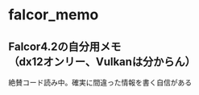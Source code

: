 # falcor_memo

Falcor4.2の自分用メモ  
（dx12オンリー、Vulkanは分からん）
-
絶賛コード読み中。確実に間違った情報を書く自信がある
<!--stackedit_data:
eyJoaXN0b3J5IjpbLTU3NjU0MjcyMCwxODA0MDE4MzUwLDk4MT
QwMTc3M119
-->